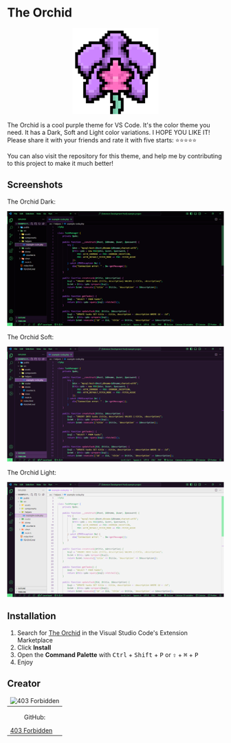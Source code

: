 # The Orchid

<p align="center">
    <img src="https://raw.githubusercontent.com/mario-garcia-dev/assets/refs/heads/main/images/the-orchid-theme/the-orchid-no-background.png" alt="The Orchid Theme" width="200px">
</p>

The Orchid is a cool purple theme for VS Code. It's the color theme you need. It has a Dark, Soft and Light color variations. I HOPE YOU LIKE IT! Please share it with your friends and rate it with five starts: ⭐⭐⭐⭐⭐

You can also visit the repository for this theme, and help me by contributing to this project to make it much better!

## Screenshots

The Orchid Dark:

![The Orchid Dark](https://raw.githubusercontent.com/mario-garcia-dev/assets/refs/heads/main/images/the-orchid-theme/code-example-dark-01.png)

The Orchid Soft:

![The Orchid Soft](https://raw.githubusercontent.com/mario-garcia-dev/assets/refs/heads/main/images/the-orchid-theme/code-example-soft-01.png)

The Orchid Light:

![The Orchid Light](https://raw.githubusercontent.com/mario-garcia-dev/assets/refs/heads/main/images/the-orchid-theme/code-example-light-01.png)

## Installation
1. Search for [The Orchid](https://marketplace.visualstudio.com/items?itemName=403forbidden.the-orchid-theme) in the Visual Studio Code's Extension Marketplace
2. Click **Install**
3. Open the **Command Palette** with <kbd>Ctrl</kbd> + <kbd>Shift</kbd> + <kbd>P</kbd> or <kbd>⇧</kbd> + <kbd>⌘</kbd> + <kbd>P</kbd>
4. Enjoy

## Creator
<table>
    <thead>
        <td>
            <img src="https://avatars.githubusercontent.com/u/199692054?v=4" alt="403 Forbidden" width="100px">
        </td>
    </thead>
    <tbody>
        <td>
            <p align="center">GitHub:</p>
            <a href="https://github.com/mario-garcia-dev">403 Forbidden</a>
        </td>
    </tbody>
</table>
